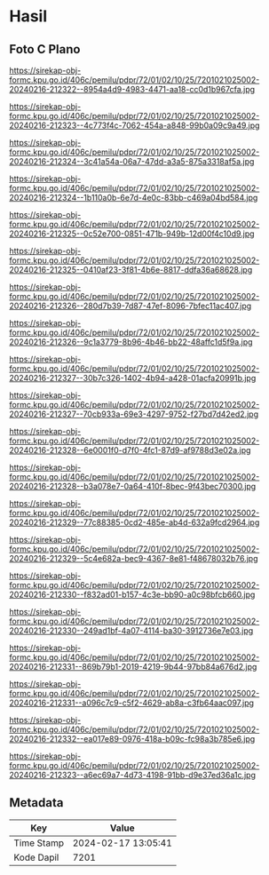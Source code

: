 # Hasil

## Foto C Plano

https://sirekap-obj-formc.kpu.go.id/406c/pemilu/pdpr/72/01/02/10/25/7201021025002-20240216-212322--8954a4d9-4983-4471-aa18-cc0d1b967cfa.jpg

https://sirekap-obj-formc.kpu.go.id/406c/pemilu/pdpr/72/01/02/10/25/7201021025002-20240216-212323--4c773f4c-7062-454a-a848-99b0a09c9a49.jpg

https://sirekap-obj-formc.kpu.go.id/406c/pemilu/pdpr/72/01/02/10/25/7201021025002-20240216-212324--3c41a54a-06a7-47dd-a3a5-875a3318af5a.jpg

https://sirekap-obj-formc.kpu.go.id/406c/pemilu/pdpr/72/01/02/10/25/7201021025002-20240216-212324--1b110a0b-6e7d-4e0c-83bb-c469a04bd584.jpg

https://sirekap-obj-formc.kpu.go.id/406c/pemilu/pdpr/72/01/02/10/25/7201021025002-20240216-212325--0c52e700-0851-471b-949b-12d00f4c10d9.jpg

https://sirekap-obj-formc.kpu.go.id/406c/pemilu/pdpr/72/01/02/10/25/7201021025002-20240216-212325--0410af23-3f81-4b6e-8817-ddfa36a68628.jpg

https://sirekap-obj-formc.kpu.go.id/406c/pemilu/pdpr/72/01/02/10/25/7201021025002-20240216-212326--280d7b39-7d87-47ef-8096-7bfec11ac407.jpg

https://sirekap-obj-formc.kpu.go.id/406c/pemilu/pdpr/72/01/02/10/25/7201021025002-20240216-212326--9c1a3779-8b96-4b46-bb22-48affc1d5f9a.jpg

https://sirekap-obj-formc.kpu.go.id/406c/pemilu/pdpr/72/01/02/10/25/7201021025002-20240216-212327--30b7c326-1402-4b94-a428-01acfa20991b.jpg

https://sirekap-obj-formc.kpu.go.id/406c/pemilu/pdpr/72/01/02/10/25/7201021025002-20240216-212327--70cb933a-69e3-4297-9752-f27bd7d42ed2.jpg

https://sirekap-obj-formc.kpu.go.id/406c/pemilu/pdpr/72/01/02/10/25/7201021025002-20240216-212328--6e0001f0-d7f0-4fc1-87d9-af9788d3e02a.jpg

https://sirekap-obj-formc.kpu.go.id/406c/pemilu/pdpr/72/01/02/10/25/7201021025002-20240216-212328--b3a078e7-0a64-410f-8bec-9f43bec70300.jpg

https://sirekap-obj-formc.kpu.go.id/406c/pemilu/pdpr/72/01/02/10/25/7201021025002-20240216-212329--77c88385-0cd2-485e-ab4d-632a9fcd2964.jpg

https://sirekap-obj-formc.kpu.go.id/406c/pemilu/pdpr/72/01/02/10/25/7201021025002-20240216-212329--5c4e682a-bec9-4367-8e81-f48678032b76.jpg

https://sirekap-obj-formc.kpu.go.id/406c/pemilu/pdpr/72/01/02/10/25/7201021025002-20240216-212330--f832ad01-b157-4c3e-bb90-a0c98bfcb660.jpg

https://sirekap-obj-formc.kpu.go.id/406c/pemilu/pdpr/72/01/02/10/25/7201021025002-20240216-212330--249ad1bf-4a07-4114-ba30-3912736e7e03.jpg

https://sirekap-obj-formc.kpu.go.id/406c/pemilu/pdpr/72/01/02/10/25/7201021025002-20240216-212331--869b79b1-2019-4219-9b44-97bb84a676d2.jpg

https://sirekap-obj-formc.kpu.go.id/406c/pemilu/pdpr/72/01/02/10/25/7201021025002-20240216-212331--a096c7c9-c5f2-4629-ab8a-c3fb64aac097.jpg

https://sirekap-obj-formc.kpu.go.id/406c/pemilu/pdpr/72/01/02/10/25/7201021025002-20240216-212332--ea017e89-0976-418a-b09c-fc98a3b785e6.jpg

https://sirekap-obj-formc.kpu.go.id/406c/pemilu/pdpr/72/01/02/10/25/7201021025002-20240216-212323--a6ec69a7-4d73-4198-91bb-d9e37ed36a1c.jpg


## Metadata

| Key        | Value               |
| ---------- | ------------------- |
| Time Stamp | 2024-02-17 13:05:41 |
| Kode Dapil | 7201                |



